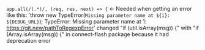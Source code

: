 `app.all(/(.*)/, (req, res, next) => {`  <- Needed when getting an error like this: 'throw new TypeError(`Missing parameter name at ${i}: ${DEBUG_URL}`);
TypeError: Missing parameter name at 1: https://git.new/pathToRegexpError'
changed "if (util.isArray(msg)) {" with "if (Array.isArray(msg)) {" in connect-flash package because it had deprecation error